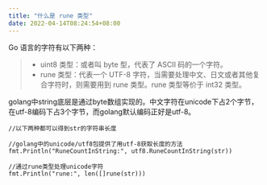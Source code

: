 ```yaml
---
title: "什么是 rune 类型"
date: 2022-04-14T08:24:54+08:00
---
```


Go 语言的字符有以下两种：

>* uint8 类型：或者叫 byte 型，代表了 ASCII 码的一个字符。
>* rune 类型：代表一个 UTF-8 字符，当需要处理中文、日文或者其他复合字符时，则需要用到 rune 类型。rune 类型等价于 int32 类型。

golang中string底层是通过byte数组实现的。中文字符在unicode下占2个字节，在utf-8编码下占3个字节，而golang默认编码正好是utf-8。

```
//以下两种都可以得到str的字符串长度

//golang中的unicode/utf8包提供了用utf-8获取长度的方法
fmt.Println("RuneCountInString:", utf8.RuneCountInString(str))

//通过rune类型处理unicode字符
fmt.Println("rune:", len([]rune(str)))
```